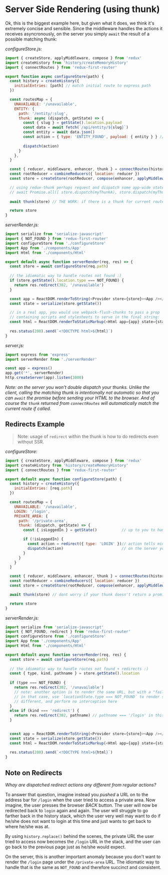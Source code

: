 # Server Side Rendering (using thunk)
Ok, this is the biggest example here, but given what it does, we think it's extremely concise and sensible. Since the middleware handles the actions it receives asyncronously, on the server you simply `await` the result of a possible matching thunk:

*configureStore.js:*
```js
import { createStore, applyMiddleware, compose } from 'redux'
import createHistory from 'history/createMemoryHistory'
import { connectRoutes } from 'redux-first-router'

export function async configureStore(path) {
  const history = createHistory({
    initialEntries: [path] // match initial route to express path
  })

  const routesMap = {
    UNAVAILABLE: '/unavailable',
    ENTITY: { 
      path: '/entity/:slug',
      thunk: async (dispatch, getState) => {
        const { slug } = getState().location.payload
        const data = await fetch(`/api/entity/${slug}`)
        const entity = await data.json()
        const action = { type: 'ENTITY_FOUND', payload: { entity } } // you handle this action type
        
        dispatch(action)
      }  
    },
  }

  const { reducer, middleware, enhancer, thunk } = connectRoutes(history, routesMap) // notice `thunk`
  const rootReducer = combineReducers({ location: reducer })
  const store = createStore(rootReducer, compose(enhancer, applyMiddleware(middleware)))

  // using redux-thunk perhaps request and dispatch some app-wide state as well, e.g:
  // await Promise.all([ store.dispatch(myThunkA), store.dispatch(myThunkB) ])
  
  await thunk(store) // THE WORK: if there is a thunk for current route, it will be awaited here

  return store
}
```

*serverRender.js:*
```javascript
import serialize from 'serialize-javascript'
import { NOT_FOUND } from 'redux-first-router'
import configureStore from './configureStore'
import App from './components/App'
import Html from './components/Html'

export default async function serverRender(req, res) => {
  const store = await configureStore(req.path)
  
  // the idiomatic way to handle routes not found :)
  if (store.getState().location.type === NOT_FOUND) {
    return res.redirect(302, '/unavailable') 
  }

  const app = ReactDOM.renderToString(<Provider store={store}><App /></Provider>)
  const state = serialize(store.getState())

  // in a real app, you would use webpack-flush-chunks to pass a prop
  // containing scripts and stylesheets to serve in the final string:
  const html = ReactDOM.renderToStaticMarkup(<Html app={app} state={state} />)
  
  res.status(200).send(`<!DOCTYPE html>${html}`)
}
```

*server.js:*
```js
import express from 'express'
import serverRender from './serverRender'

const app = express()
app.get('*', serverRender)
http.createServer(app).listen(3000)
```

*Note: on the server you won't double dispatch your thunks. Unlike the client, calling the matching thunk is intentionally not automatic so that you can `await` the promise before sending your HTML to the browser. And of course the `thunk` returned from `connectRoutes` will automatically match the current route if called.*


## Redirects Example
> Note: usage of `redirect` within the thunk is how to do redirects even without SSR.

*configureStore:*
```js
import { createStore, applyMiddleware, compose } from 'redux'
import createHistory from 'history/createMemoryHistory'
import { connectRoutes } from 'redux-first-router'

export default async function configureStore(path) {
  const history = createHistory({
    initialEntries: [req.path]
  })

  const routesMap = {
    UNAVAILABLE: '/unavailable',
    LOGIN: '/login',
    PRIVATE_AREA: {
      path: '/private-area',
      thunk: (dispatch, getState) => {
        const { isLoggedIn } = getState()           // up to you to handle via standard redux techniques

        if (!isLoggedIn) {
          const action = redirect({ type: 'LOGIN' })// action tells middleware to use history.replace()
          dispatch(action)                          // on the server you detect a redirect as done below
        }
      }
    }
  }

  const { reducer, middleware, enhancer, thunk } = connectRoutes(history, routesMap) 
  const rootReducer = combineReducers({ location: reducer })
  const store = createStore(rootReducer, compose(enhancer, applyMiddleware(middleware)))

  await thunk(store) // dont worry if your thunk doesn't return a promise

  return store
}
```

*serverRender.js:*
```javascript
import serialize from 'serialize-javascript'
import { NOT_FOUND, redirect } from 'redux-first-router'
import configureStore from './configureStore'
import App from './components/App'
import Html from './components/Html'

export default async function serverRender(req, res) {
  const store = await configureStore(req.path)
  
  // the idiomatic way to handle routes not found + redirects :)
  const { type, kind, pathname } = store.getState().location
  
  if (type === NOT_FOUND) {
    return res.redirect(302, '/unavailable') 
    // note: another option is to render the same URL, but with a "fail whale"
    // in that case, use `locationState.type === NOT_FOUND` to render something
    // different, and perform no interception here
  }
  else if (kind === 'redirect') {
    return res.redirect(302, pathname) // pathname === '/login' in this case
  }

  
  const app = ReactDOM.renderToString(<Provider store={store}><App /></Provider>)
  const state = serialize(store.getState())
  const html = ReactDOM.renderToStaticMarkup(<Html app={app} state={state} />)
  
  res.status(200).send(`<!DOCTYPE html>${html}`)
}
```

## Note on Redirects
*Whay are dispatched redirect actions any different from regular actions?* 

To answer that question, imagine instead
you *pushed* a URL on to the address bar for `/login` when the user tried to access a private area. Now imagine, the user
presses the browser *BACK* button. The user will now be redirected back to `login` again and again. The user will struggle to go farther
back in the history stack, which the user very well may want to do if he/she does not want to login at this time and 
just wants to get back to where he/she was at. 

By using `history.replace()` behind the scenes, the private URL the user tried
to access now becomes the `/login` URL in the stack, and the user can go back to the previous page just as he/she would expect.

On the server, this is another important anomaly because you don't want to render the `/login` page under the `/private-area` URL.
The idiomatic way to handle that is the same as `NOT_FOUND` and therefore succinct and consistent. 
